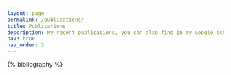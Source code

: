 ```yaml
---
layout: page
permalink: /publications/
title: Publications
description: My recent publications, you can also find in my Google scholar or Orcid.
nav: true
nav_order: 3
---
```


<!-- _pages/publications.md -->
<div class="publications">

{% bibliography %}

</div>
